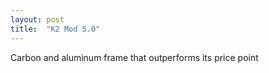 ```yaml
---
layout: post
title:  "K2 Mod 5.0"
---
```


Carbon and aluminum frame that outperforms its price point
